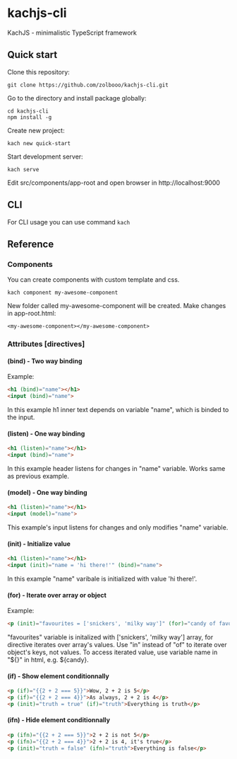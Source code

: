 # kachjs-cli
KachJS - minimalistic TypeScript framework

## Quick start
Clone this repository:
```
git clone https://github.com/zolbooo/kachjs-cli.git
```
Go to the directory and install package globally:
```
cd kachjs-cli
npm install -g
```
Create new project:
```
kach new quick-start
```
Start development server:
```
kach serve
```
Edit src/components/app-root and open browser in http://localhost:9000

## CLI
For CLI usage you can use command ```kach```
## Reference
### Components
You can create components with custom template and css.
```
kach component my-awesome-component
```
New folder called my-awesome-component will be created.
Make changes in app-root.html:
```
<my-awesome-component></my-awesome-component>
```
### Attributes [directives]
#### (bind) - Two way binding
Example:
```html
<h1 (bind)="name"></h1>
<input (bind)="name">
```
In this example h1 inner text depends on variable "name", which is binded to the input.
#### (listen) - One way binding
```html
<h1 (listen)="name"></h1>
<input (bind)="name">
```
In this example header listens for changes in "name" variable. Works same as previous example.
#### (model) - One way binding
```html
<h1 (listen)="name"></h1>
<input (model)="name">
```
This example's input listens for changes and only modifies "name" variable.
#### (init) - Initialize value
```html
<h1 (listen)="name"></h1>
<input (init)="name = 'hi there!'" (bind)="name">
```
In this example "name" varibale is initialized  with value 'hi there!'.
#### (for) - Iterate over array or object
Example:
```html
<p (init)="favourites = ['snickers', 'milky way']" (for)="candy of favourites">I love ${candy}!</p>
```
"favourites" variable is initalized with ['snickers', 'milky way'] array, for directive iterates over array's values.
Use "in" instead of "of" to iterate over object's keys, not values.
To access iterated value, use variable name in "${}" in html, e.g. ${candy}.
#### (if) - Show element conditionnally
```html
<p (if)="{{2 + 2 === 5}}">Wow, 2 + 2 is 5</p>
<p (if)="{{2 + 2 === 4}}">As always, 2 + 2 is 4</p>
<p (init)="truth = true" (if)="truth">Everything is truth</p>
```
#### (ifn) - Hide element conditionnally
```html
<p (ifn)="{{2 + 2 === 5}}">2 + 2 is not 5</p>
<p (ifn)="{{2 + 2 === 4}}">2 + 2 is 4, it's true</p>
<p (init)="truth = false" (ifn)="truth">Everything is false</p>
```